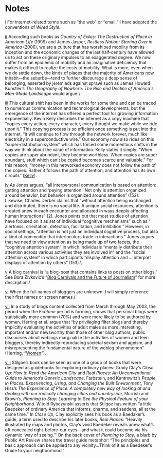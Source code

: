 # Notes

[i](#sdendnote1anc) For internet-related terms such as “the web” or “email,” I have adopted the conventions of *Wired Style*.

[ii](#sdendnote2anc) According such books as *Country of Exiles: The Destruction of Place in American Life* (1999) and James Jasper, *Restless Nation: Starting Over in America* (2000), we are a culture that has worshiped mobility from its inception and the economic changes of the last half-century have allowed us to act on these originary impulses to an exaggerated degree. We now suffer from an epidiemic of mobility and an imaginative deficiency that makes it difficult to realize the costs of mobility. What is more, even when we do settle down, the kinds of places that the majority of Americans now inhabit—the suburbs—tend to further discourage a deep sense of belonging, asserted by jeremiads against sprawl such as James Howard Kunstler’s *The Geography of Nowhere: The Rise and Decline of America's Man-Made Landscape* would argue.\

[iii](#sdendnote3anc) This cultural shift has been in the works for some time and can be traced to numerous communication and technological developments, but the emergence of the internet has offered a perfect tool for growing information exponentially. Kevin Kelly describes the internet as a copy machine that “copies every action, every character, every thought we make while we ride upon it.” This copying process is so efficient once something is put into the internet, “it will continue to flow through the network forever, much like electricity in a superconductive wire.” Our economy now also rides on this “super-distribution system” which has forced some momentous shifts in the way we think about the value of information. Kelly states it simply: “When copies are super abundant, they become worthless. When copies are super abundant, stuff which can't be copied becomes scarce and valuable.” For this reason, “money in this networked economy does not follow the path of the copies. Rather it follows the path of attention, and attention has its own circuits” (<span lang="zxx" lang="zxx">[Kelly](http://www.edge.org/3rd_culture/kelly08/kelly08_index.html)</span>).

[iv](#sdendnote4anc) As Jones argues, “all interpersonal communication is based on attention: getting attention and ‘paying attention.’ Not only is attention organized around behavior, but behavior is organized around attention” (152). Likewise, Charles Derber claims that “without attention being exchanged and distributed, there is no social life. A unique social resources, attention is created anew in each encounter and allocated in ways deeply affecting human interactions” (2). Jones points out that most studies of attention have focused on it as set of individual “cognitive mechanisms” such as “ alertness, orientation, detection, facilitation, and inhibition.” However, in social settings, “attention is not just an individual cognitive process, but also a kind of commodity that interlocutors trade in interactions.” Jones argues that we need to view attention as being made up of two facets, the “cognitive attention system” in which individuals “mentally distribute their attention across various activities they are involved in” and the “social attention system” in which participants “display attention and … interpret displays of attention by others” (153).\

[v](#sdendnote5anc) A blog carnival is “a blog-post that contains links to posts on other blogs.” See Bora Zivkovic’s “<span lang="zxx" lang="zxx">[Blog Carnivals and the Future of Journalism](http://scienceblogs.com/clock/2006/09/blog_carnivals_and_the_future.php)</span>” for more description.\

[vi](#sdendnote6anc) When the full names of bloggers are unknown, I will simply reference their first names or screen names.\

[vii](#sdendnote7anc) In a study of blogs content collected from March through May 2003, the period when the *Ecotone* period is forming, shows that personal blogs were statistically more common (70%) and were more likely to be authored by women. Herring et al. argue that “by privileging filter blogs and thereby implicitly evaluating the activities of adult males as more interesting, important and/or newsworthy than those of other blog authors, public discourses about weblogs marginalize the activities of women and teen bloggers, thereby indirectly reproducing societal sexism and ageism, and misrepresenting the fundamental nature of the weblog phenomenon” (Herring, “<span lang="zxx" lang="zxx">[Women](http://blog.lib.umn.edu/blogosphere/women_and_children.html)</span>”).

[viii](#sdendnote8anc) Stilgoe’s book can be seen as one of a group of books that were designed as guidebooks for exploring ordinary places: Grady Clay’s *Close Up: How to Read the American City* and *Real Places: An Unconventional Guide to America’s Generic Landscape*. Farbstein, and Kantrowitz’s *People in Places: Experiencing, Using, and Changing the Built Environment*, Tony Hiss’s *The Experience of Place: A completely new way of looking at and dealing with our radically changing cities and countryside,* Morrish and Brown’s, *Planning to Stay: Learning to See the Physical Feature of your Neighborhood*. Witold Rybczynski asserts that Stilgoe has written “a little Baedeker of ordinary America that informs, charms, and saddens, all at the same time.” In *Close Up*, Clay explicitly sees his book as a Baedaker’s guide, a term used to describe his later books, *Real Places*: “Heavily illustrated by maps and photos, Clay’s vivid Baedeker reveals anew what’s oft concealed right-before-our eyes—and what it could become via his dynamic ‘way of seeing.’” On the back cover of *Planning to Stay*, a blurb by Public Art Review shares the travel guide metaphor: “The principles and basic approach can be applied to any vicinity…Think of it as a Baedeker’s Guide to your neighborhood.”
